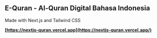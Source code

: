 ## E-Quran - Al-Quran Digital Bahasa Indonesia

Made with Next.js and Tailwind CSS

**[https://nextjs-quran.vercel.app](https://nextjs-quran.vercel.app/)**
